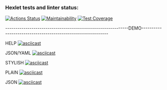 ### Hexlet tests and linter status:
[![Actions Status](https://github.com/AntonLysachev/python-project-50/actions/workflows/hexlet-check.yml/badge.svg)](https://github.com/AntonLysachev/python-project-50/actions) [![Maintainability](https://api.codeclimate.com/v1/badges/75f94e09cbcde3ded791/maintainability)](https://codeclimate.com/github/AntonLysachev/python-project-50/maintainability)
[![Test Coverage](https://api.codeclimate.com/v1/badges/ca4fa1e9ca61c4d3b73c/test_coverage)](https://codeclimate.com/github/AntonLysachev/python-project-50/test_coverage)


-------------------------------------------------------------DEMO-------------------------------------------------------------


HELP
[![asciicast](https://asciinema.org/a/OSVFyX4OQNHhnKpKGyiFYjD7R.svg)](https://asciinema.org/a/OSVFyX4OQNHhnKpKGyiFYjD7R)

JSON/YAML
[![asciicast](https://asciinema.org/a/M67M4UqWB8DT0J5cvjRwKZMa1.svg)](https://asciinema.org/a/M67M4UqWB8DT0J5cvjRwKZMa1)

STYLISH
[![asciicast](https://asciinema.org/a/l4VWO5qrUXpCBWOjH1z4Ujn4C.svg)](https://asciinema.org/a/l4VWO5qrUXpCBWOjH1z4Ujn4C)

PLAIN
[![asciicast](https://asciinema.org/a/wj9Cn9rpx2brkvd4zyUmPzBdz.svg)](https://asciinema.org/a/wj9Cn9rpx2brkvd4zyUmPzBdz)

JSON
[![asciicast](https://asciinema.org/a/nhWU48k7XfI2V7XqCF7yiPBpK.svg)](https://asciinema.org/a/nhWU48k7XfI2V7XqCF7yiPBpK)